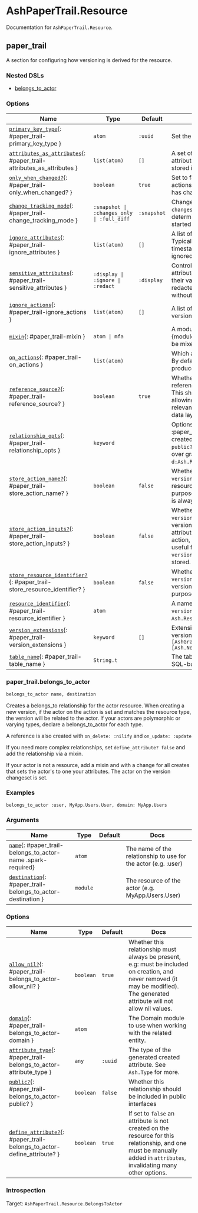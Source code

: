 <!--
This file was generated by Spark. Do not edit it by hand.
-->
# AshPaperTrail.Resource

Documentation for `AshPaperTrail.Resource`.


## paper_trail
A section for configuring how versioning is derived for the resource.


### Nested DSLs
 * [belongs_to_actor](#paper_trail-belongs_to_actor)





### Options

| Name | Type | Default | Docs |
|------|------|---------|------|
| [`primary_key_type`](#paper_trail-primary_key_type){: #paper_trail-primary_key_type } | `atom` | `:uuid` | Set the type of the column `:id`. |
| [`attributes_as_attributes`](#paper_trail-attributes_as_attributes){: #paper_trail-attributes_as_attributes } | `list(atom)` | `[]` | A set of attributes that should be set as attributes on the version resource, instead of stored in the freeform `changes` map attribute. |
| [`only_when_changed?`](#paper_trail-only_when_changed?){: #paper_trail-only_when_changed? } | `boolean` | `true` | Set to false to create version records for actions even when nothing about the data has changed. |
| [`change_tracking_mode`](#paper_trail-change_tracking_mode){: #paper_trail-change_tracking_mode } | `:snapshot \| :changes_only \| :full_diff` | `:snapshot` | Changes are stored in a map attribute called `changes`.  The `change_tracking_mode` determines what's stored. See the getting started guide for more. |
| [`ignore_attributes`](#paper_trail-ignore_attributes){: #paper_trail-ignore_attributes } | `list(atom)` | `[]` | A list of attributes that should be ignored. Typically you'll want to ignore your timestamps. The primary key is always ignored. |
| [`sensitive_attributes`](#paper_trail-sensitive_attributes){: #paper_trail-sensitive_attributes } | `:display \| :ignore \| :redact` | `:display` | Controls the behaviour when sensitive attributes are being versioned. By default their values are versioned, but they can be redacted so that you know they changed without knowing the values. |
| [`ignore_actions`](#paper_trail-ignore_actions){: #paper_trail-ignore_actions } | `list(atom)` | `[]` | A list of actions that should not produce new versions. By default, no actions are ignored. |
| [`mixin`](#paper_trail-mixin){: #paper_trail-mixin } | `atom \| mfa` |  | A module that defines a `using` macro or {module, function, arguments} tuple that will be mixed into the version resource. |
| [`on_actions`](#paper_trail-on_actions){: #paper_trail-on_actions } | `list(atom)` |  | Which actions should produce new versions. By default, all create/update actions will produce new versions. |
| [`reference_source?`](#paper_trail-reference_source?){: #paper_trail-reference_source? } | `boolean` | `true` | Whether or not to create a foreign key reference from the version to the source.  This should be set to `false` if you are allowing actual deletion of data. Only relevant for resources using the AshPostgres data layer. |
| [`relationship_opts`](#paper_trail-relationship_opts){: #paper_trail-relationship_opts } | `keyword` |  | Options to pass to the has_many :paper_trail_versions relationship that is created on this resource. For example, `public?: true` to expose the relationship over graphql. See `d:Ash.Resource.Dsl.relationships.has_many`. |
| [`store_action_name?`](#paper_trail-store_action_name?){: #paper_trail-store_action_name? } | `boolean` | `false` | Whether or not to add the `version_action_name` attribute to the  version resource. This is useful for auditing purposes. The `version_action_type` attribute is always stored. |
| [`store_action_inputs?`](#paper_trail-store_action_inputs?){: #paper_trail-store_action_inputs? } | `boolean` | `false` | Whether or not to add the `version_action_inputs` attribute to the version resource, which will store all attributes and arguments for the called action, redacting any sensitive values. This is useful for auditing purposes. The `version_action_inputs` attribute is always stored. |
| [`store_resource_identifier?`](#paper_trail-store_resource_identifier?){: #paper_trail-store_resource_identifier? } | `boolean` | `false` | Whether or not to add the `version_resource_identifier` attribute to the version resource. This is useful for auditing purposes. |
| [`resource_identifier`](#paper_trail-resource_identifier){: #paper_trail-resource_identifier } | `atom` |  | A name to use for this resource in the `version_resource_identifier`. Defaults to `Ash.Resource.Info.short_name/1`. |
| [`version_extensions`](#paper_trail-version_extensions){: #paper_trail-version_extensions } | `keyword` | `[]` | Extensions that should be used by the version resource. For example: `extensions: [AshGraphql.Resource], notifier: [Ash.Notifiers.PubSub]` |
| [`table_name`](#paper_trail-table_name){: #paper_trail-table_name } | `String.t` |  | The table to use to store versions if using a SQL-based data layer, derived if not set |



### paper_trail.belongs_to_actor
```elixir
belongs_to_actor name, destination
```


Creates a belongs_to relationship for the actor resource. When creating a new version, if the actor on the action is set and
matches the resource type, the version will be related to the actor. If your actors are polymorphic or varying types, declare a
belongs_to_actor for each type.

A reference is also created with `on_delete: :nilify` and `on_update: :update`

If you need more complex relationships, set `define_attribute? false` and add the relationship via a mixin.

If your actor is not a resource, add a mixin and with a change for all creates that sets the actor's to one your attributes.
The actor on the version changeset is set.




### Examples
```
belongs_to_actor :user, MyApp.Users.User, domain: MyApp.Users
```



### Arguments

| Name | Type | Default | Docs |
|------|------|---------|------|
| [`name`](#paper_trail-belongs_to_actor-name){: #paper_trail-belongs_to_actor-name .spark-required} | `atom` |  | The name of the relationship to use for the actor (e.g. :user) |
| [`destination`](#paper_trail-belongs_to_actor-destination){: #paper_trail-belongs_to_actor-destination } | `module` |  | The resource of the actor (e.g. MyApp.Users.User) |
### Options

| Name | Type | Default | Docs |
|------|------|---------|------|
| [`allow_nil?`](#paper_trail-belongs_to_actor-allow_nil?){: #paper_trail-belongs_to_actor-allow_nil? } | `boolean` | `true` | Whether this relationship must always be present, e.g: must be included on creation, and never removed (it may be modified). The generated attribute will not allow nil values. |
| [`domain`](#paper_trail-belongs_to_actor-domain){: #paper_trail-belongs_to_actor-domain } | `atom` |  | The Domain module to use when working with the related entity. |
| [`attribute_type`](#paper_trail-belongs_to_actor-attribute_type){: #paper_trail-belongs_to_actor-attribute_type } | `any` | `:uuid` | The type of the generated created attribute. See `Ash.Type` for more. |
| [`public?`](#paper_trail-belongs_to_actor-public?){: #paper_trail-belongs_to_actor-public? } | `boolean` | `false` | Whether this relationship should be included in public interfaces |
| [`define_attribute?`](#paper_trail-belongs_to_actor-define_attribute?){: #paper_trail-belongs_to_actor-define_attribute? } | `boolean` | `true` | If set to `false` an attribute is not created on the resource for this relationship, and one must be manually added in `attributes`, invalidating many other options. |





### Introspection

Target: `AshPaperTrail.Resource.BelongsToActor`





<style type="text/css">.spark-required::after { content: "*"; color: red !important; }</style>
